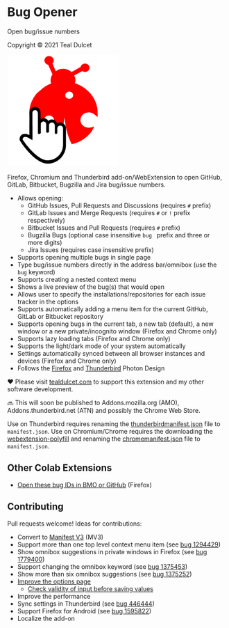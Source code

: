 # Bug Opener
Open bug/issue numbers

Copyright © 2021 Teal Dulcet

![](icons/logo.png)

Firefox, Chromium and Thunderbird add-on/WebExtension to open GitHub, GitLab, Bitbucket, Bugzilla and Jira bug/issue numbers.

* Allows opening:
	* GitHub Issues, Pull Requests and Discussions (requires `#` prefix)
	* GitLab Issues and Merge Requests (requires `#` or `!` prefix respectively)
	* Bitbucket Issues and Pull Requests (requires `#` prefix)
	* Bugzilla Bugs (optional case insensitive `bug ` prefix and three or more digits)
	* Jira Issues (requires case insensitive prefix)
* Supports opening multiple bugs in single page
* Type bug/issue numbers directly in the address bar/omnibox (use the `bug` keyword)
* Supports creating a nested context menu
* Shows a live preview of the bug(s) that would open
* Allows user to specify the installations/repositories for each issue tracker in the options
* Supports automatically adding a menu item for the current GitHub, GitLab or Bitbucket repository
* Supports opening bugs in the current tab, a new tab (default), a new window or a new private/incognito window (Firefox and Chrome only)
* Supports lazy loading tabs (Firefox and Chrome only)
* Supports the light/dark mode of your system automatically
* Settings automatically synced between all browser instances and devices (Firefox and Chrome only)
* Follows the [Firefox](https://design.firefox.com/photon) and [Thunderbird](https://style.thunderbird.net/) Photon Design

❤️ Please visit [tealdulcet.com](https://www.tealdulcet.com/) to support this extension and my other software development.

🔜 This will soon be published to Addons.mozilla.org (AMO), Addons.thunderbird.net (ATN) and possibly the Chrome Web Store.

Use on Thunderbird requires renaming the [thunderbirdmanifest.json](thunderbirdmanifest.json) file to `manifest.json`.
Use on Chromium/Chrome requires the downloading the [webextension-polyfill](https://github.com/mozilla/webextension-polyfill) and renaming the [chromemanifest.json](chromemanifest.json) file to `manifest.json`.

## Other Colab Extensions

* [Open these bug IDs in BMO or GitHub](https://github.com/ddurst/bugme) (Firefox)

## Contributing

Pull requests welcome! Ideas for contributions:

* Convert to [Manifest V3](https://extensionworkshop.com/documentation/develop/manifest-v3-migration-guide/) (MV3)
* Support more than one top level context menu item (see [bug 1294429](https://bugzilla.mozilla.org/show_bug.cgi?id=1294429))
* Show omnibox suggestions in private windows in Firefox (see [bug 1779400](https://bugzilla.mozilla.org/show_bug.cgi?id=1779400))
* Support changing the omnibox keyword (see [bug 1375453](https://bugzilla.mozilla.org/show_bug.cgi?id=1375453))
* Show more than six omnibox suggestions (see [bug 1375252](https://bugzilla.mozilla.org/show_bug.cgi?id=1375252))
* [Improve the options page](https://github.com/TinyWebEx/AutomaticSettings/issues/15)
	* [Check validity of input before saving values](https://github.com/TinyWebEx/AutomaticSettings/issues/14)
* Improve the performance
* Sync settings in Thunderbird (see [bug 446444](https://bugzilla.mozilla.org/show_bug.cgi?id=446444))
* Support Firefox for Android (see [bug 1595822](https://bugzilla.mozilla.org/show_bug.cgi?id=1595822))
* Localize the add-on
